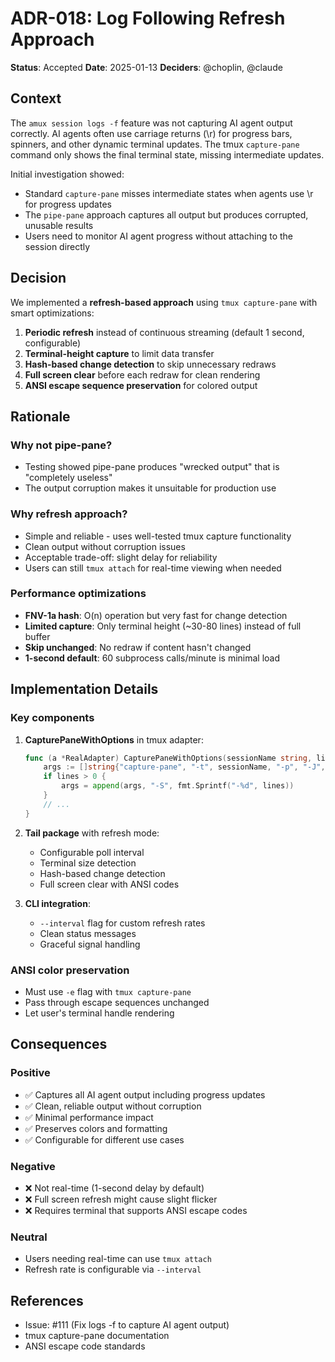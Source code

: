 # ADR-018: Log Following Refresh Approach

**Status**: Accepted
**Date**: 2025-01-13
**Deciders**: @choplin, @claude

## Context

The `amux session logs -f` feature was not capturing AI agent output correctly. AI agents often use carriage
returns (\r) for progress bars, spinners, and other dynamic terminal updates. The tmux `capture-pane` command
only shows the final terminal state, missing intermediate updates.

Initial investigation showed:

- Standard `capture-pane` misses intermediate states when agents use \r for progress updates
- The `pipe-pane` approach captures all output but produces corrupted, unusable results
- Users need to monitor AI agent progress without attaching to the session directly

## Decision

We implemented a **refresh-based approach** using `tmux capture-pane` with smart optimizations:

1. **Periodic refresh** instead of continuous streaming (default 1 second, configurable)
2. **Terminal-height capture** to limit data transfer
3. **Hash-based change detection** to skip unnecessary redraws
4. **Full screen clear** before each redraw for clean rendering
5. **ANSI escape sequence preservation** for colored output

## Rationale

### Why not pipe-pane?

- Testing showed pipe-pane produces "wrecked output" that is "completely useless"
- The output corruption makes it unsuitable for production use

### Why refresh approach?

- Simple and reliable - uses well-tested tmux capture functionality
- Clean output without corruption issues
- Acceptable trade-off: slight delay for reliability
- Users can still `tmux attach` for real-time viewing when needed

### Performance optimizations

- **FNV-1a hash**: O(n) operation but very fast for change detection
- **Limited capture**: Only terminal height (~30-80 lines) instead of full buffer
- **Skip unchanged**: No redraw if content hasn't changed
- **1-second default**: 60 subprocess calls/minute is minimal load

## Implementation Details

### Key components

1. **CapturePaneWithOptions** in tmux adapter:

   ```go
   func (a *RealAdapter) CapturePaneWithOptions(sessionName string, lines int) (string, error) {
       args := []string{"capture-pane", "-t", sessionName, "-p", "-J", "-e"}
       if lines > 0 {
           args = append(args, "-S", fmt.Sprintf("-%d", lines))
       }
       // ...
   }
   ```

2. **Tail package** with refresh mode:
   - Configurable poll interval
   - Terminal size detection
   - Hash-based change detection
   - Full screen clear with ANSI codes

3. **CLI integration**:
   - `--interval` flag for custom refresh rates
   - Clean status messages
   - Graceful signal handling

### ANSI color preservation

- Must use `-e` flag with `tmux capture-pane`
- Pass through escape sequences unchanged
- Let user's terminal handle rendering

## Consequences

### Positive

- ✅ Captures all AI agent output including progress updates
- ✅ Clean, reliable output without corruption
- ✅ Minimal performance impact
- ✅ Preserves colors and formatting
- ✅ Configurable for different use cases

### Negative

- ❌ Not real-time (1-second delay by default)
- ❌ Full screen refresh might cause slight flicker
- ❌ Requires terminal that supports ANSI escape codes

### Neutral

- Users needing real-time can use `tmux attach`
- Refresh rate is configurable via `--interval`

## References

- Issue: #111 (Fix logs -f to capture AI agent output)
- tmux capture-pane documentation
- ANSI escape code standards
